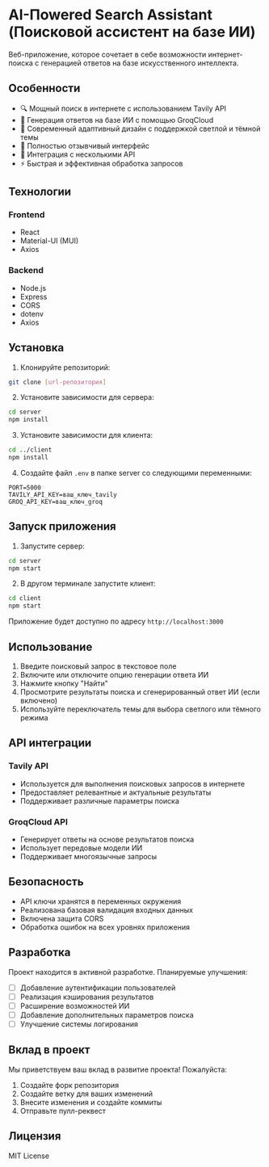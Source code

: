 # AI-Пowered Search Assistant (Поисковой ассистент на базе ИИ)

Веб-приложение, которое сочетает в себе возможности интернет-поиска с генерацией ответов на базе искусственного интеллекта.

## Особенности

- 🔍 Мощный поиск в интернете с использованием Tavily API
- 🤖 Генерация ответов на базе ИИ с помощью GroqCloud
- 🎨 Современный адаптивный дизайн с поддержкой светлой и тёмной темы
- 📱 Полностью отзывчивый интерфейс
- 🔄 Интеграция с несколькими API
- ⚡ Быстрая и эффективная обработка запросов

## Технологии

### Frontend
- React
- Material-UI (MUI)
- Axios

### Backend
- Node.js
- Express
- CORS
- dotenv
- Axios

## Установка

1. Клонируйте репозиторий:
```bash
git clone [url-репозитория]
```

2. Установите зависимости для сервера:
```bash
cd server
npm install
```

3. Установите зависимости для клиента:
```bash
cd ../client
npm install
```

4. Создайте файл `.env` в папке server со следующими переменными:
```env
PORT=5000
TAVILY_API_KEY=ваш_ключ_tavily
GROQ_API_KEY=ваш_ключ_groq
```

## Запуск приложения

1. Запустите сервер:
```bash
cd server
npm start
```

2. В другом терминале запустите клиент:
```bash
cd client
npm start
```

Приложение будет доступно по адресу `http://localhost:3000`

## Использование

1. Введите поисковый запрос в текстовое поле
2. Включите или отключите опцию генерации ответа ИИ
3. Нажмите кнопку "Найти"
4. Просмотрите результаты поиска и сгенерированный ответ ИИ (если включено)
5. Используйте переключатель темы для выбора светлого или тёмного режима

## API интеграции

### Tavily API
- Используется для выполнения поисковых запросов в интернете
- Предоставляет релевантные и актуальные результаты
- Поддерживает различные параметры поиска

### GroqCloud API
- Генерирует ответы на основе результатов поиска
- Использует передовые модели ИИ
- Поддерживает многоязычные запросы

## Безопасность

- API ключи хранятся в переменных окружения
- Реализована базовая валидация входных данных
- Включена защита CORS
- Обработка ошибок на всех уровнях приложения

## Разработка

Проект находится в активной разработке. Планируемые улучшения:

- [ ] Добавление аутентификации пользователей
- [ ] Реализация кэширования результатов
- [ ] Расширение возможностей ИИ
- [ ] Добавление дополнительных параметров поиска
- [ ] Улучшение системы логирования

## Вклад в проект

Мы приветствуем ваш вклад в развитие проекта! Пожалуйста:

1. Создайте форк репозитория
2. Создайте ветку для ваших изменений
3. Внесите изменения и создайте коммиты
4. Отправьте пулл-реквест

## Лицензия

MIT License
